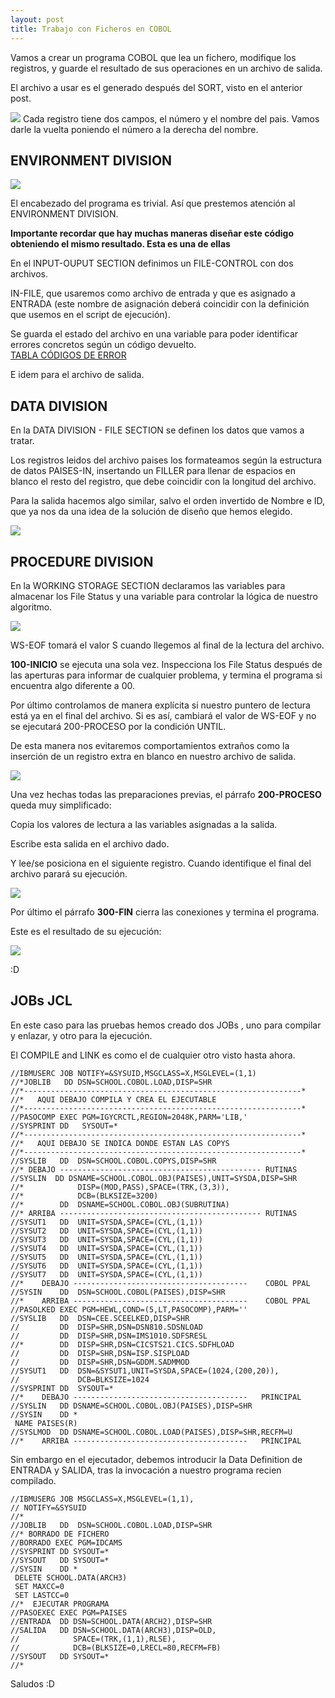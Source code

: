 ```yaml
---
layout: post
title: Trabajo con Ficheros en COBOL
---
```

 
Vamos a crear un programa COBOL que lea un fichero, modifique los registros, y guarde
el resultado de sus operaciones en un archivo de salida.

El archivo a usar es el generado después del SORT, visto en el anterior post.

![](https://i.imgur.com/m6cPOwE.png)
Cada registro tiene dos campos, el número y el nombre del pais. Vamos darle la vuelta
poniendo el número a la derecha del nombre.

## ENVIRONMENT DIVISION

![](https://i.imgur.com/mUBoRHt.png)

El encabezado del programa es trivial. Así que prestemos atención al ENVIRONMENT DIVISION.


**Importante recordar que hay muchas maneras diseñar este código obteniendo el mismo resultado.
Esta es una de ellas**

En el INPUT-OUPUT SECTION definimos un FILE-CONTROL con dos archivos.

IN-FILE, que usaremos como archivo de entrada y que es asignado a ENTRADA (este nombre 
de asignación deberá coincidir con la definición que usemos en el script de ejecución).

Se guarda el estado del archivo en una variable para poder identificar errores concretos 
según un código devuelto.  
[TABLA CÓDIGOS DE ERROR](http://www.escobol.com/modules.php?name=Sections&op=viewarticle&artid=21)

E idem  para el archivo de salida.

## DATA DIVISION

En la DATA DIVISION - FILE SECTION se definen los datos que vamos a tratar.

Los registros leidos del archivo paises los formateamos según la estructura de datos
PAISES-IN, insertando un FILLER para llenar de espacios en blanco el resto del registro, que debe 
coincidir con la longitud del archivo.

Para la salida hacemos algo similar, salvo el orden invertido de Nombre e ID, que ya nos da una idea 
de la solución de diseño que hemos elegido.
 
![](https://i.imgur.com/jNH9wCt.png)

## PROCEDURE DIVISION

En la WORKING STORAGE SECTION declaramos las variables para almacenar los File Status y una variable
 para controlar la lógica de nuestro algoritmo.


 
![](https://i.imgur.com/kG4E8Pl.png) 

WS-EOF tomará el valor S cuando llegemos al final de la lectura del archivo.

**100-INICIO** se ejecuta una sola vez. 
Inspecciona los File Status después de las aperturas para informar
de cualquier problema, y termina el programa si encuentra algo diferente a 00.

Por último controlamos de manera explícita si nuestro puntero de lectura está ya en el final del archivo.
Si es así, cambiará el valor de WS-EOF y no se ejecutará 200-PROCESO por la condición UNTIL.

De esta manera nos evitaremos comportamientos extraños como la inserción de un registro extra en blanco en nuestro
archivo de salida.

![](https://i.imgur.com/Aoo8RjQ.png)

Una vez hechas todas las preparaciones previas, el párrafo **200-PROCESO** queda muy simplificado:

Copia los valores de lectura a las variables asignadas a la salida.

Escribe esta salida en el archivo dado.

Y lee/se posiciona en el siguiente registro. Cuando identifique el final del archivo parará su ejecución.

![](https://i.imgur.com/Q1bnE8U.png)

Por último el párrafo **300-FIN** cierra las conexiones y termina el programa.

Este es el resultado de su ejecución:

![](https://i.imgur.com/eVNVog2.png)

:D

## JOBs JCL

En este caso para las pruebas hemos creado dos JOBs , uno para compilar y enlazar, y otro para la ejecución.

El COMPILE and LINK es como el de cualquier otro visto hasta ahora.


~~~
//IBMUSERC JOB NOTIFY=&SYSUID,MSGCLASS=X,MSGLEVEL=(1,1)            
//*JOBLIB   DD DSN=SCHOOL.COBOL.LOAD,DISP=SHR                      
//*--------------------------------------------------------------* 
//*   AQUI DEBAJO COMPILA Y CREA EL EJECUTABLE                     
//*--------------------------------------------------------------* 
//PASOCOMP EXEC PGM=IGYCRCTL,REGION=2048K,PARM='LIB,'              
//SYSPRINT DD   SYSOUT=*                                           
//*--------------------------------------------------------------* 
//*   AQUI DEBAJO SE INDICA DONDE ESTAN LAS COPYS                  
//*--------------------------------------------------------------* 
//SYSLIB   DD  DSN=SCHOOL.COBOL.COPYS,DISP=SHR                     
//* DEBAJO --------------------------------------------- RUTINAS   
//SYSLIN  DD DSNAME=SCHOOL.COBOL.OBJ(PAISES),UNIT=SYSDA,DISP=SHR   
//*            DISP=(MOD,PASS),SPACE=(TRK,(3,3)),                  
//*            DCB=(BLKSIZE=3200)                                  
//*        DD  DSNAME=SCHOOL.COBOL.OBJ(SUBRUTINA)                  
//* ARRIBA --------------------------------------------- RUTINAS   
//SYSUT1   DD  UNIT=SYSDA,SPACE=(CYL,(1,1))                        
//SYSUT2   DD  UNIT=SYSDA,SPACE=(CYL,(1,1))                        
//SYSUT3   DD  UNIT=SYSDA,SPACE=(CYL,(1,1))                        
//SYSUT4   DD  UNIT=SYSDA,SPACE=(CYL,(1,1))                        
//SYSUT5   DD  UNIT=SYSDA,SPACE=(CYL,(1,1))                        
//SYSUT6   DD  UNIT=SYSDA,SPACE=(CYL,(1,1))                        
//SYSUT7   DD  UNIT=SYSDA,SPACE=(CYL,(1,1))
//*    DEBAJO ---------------------------------------    COBOL PPAL
//SYSIN    DD  DSN=SCHOOL.COBOL(PAISES),DISP=SHR                   
//*    ARRIBA ---------------------------------------    COBOL PPAL
//PASOLKED EXEC PGM=HEWL,COND=(5,LT,PASOCOMP),PARM=''              
//SYSLIB   DD  DSN=CEE.SCEELKED,DISP=SHR                           
//         DD  DISP=SHR,DSN=DSN810.SDSNLOAD                        
//         DD  DISP=SHR,DSN=IMS1010.SDFSRESL                       
//*        DD  DISP=SHR,DSN=CICSTS21.CICS.SDFHLOAD                 
//         DD  DISP=SHR,DSN=ISP.SISPLOAD                           
//         DD  DISP=SHR,DSN=GDDM.SADMMOD                           
//SYSUT1   DD  DSN=&SYSUT1,UNIT=SYSDA,SPACE=(1024,(200,20)),       
//             DCB=BLKSIZE=1024                                    
//SYSPRINT DD  SYSOUT=*                                            
//*    DEBAJO ---------------------------------------   PRINCIPAL  
//SYSLIN   DD DSNAME=SCHOOL.COBOL.OBJ(PAISES),DISP=SHR             
//SYSIN    DD *                                                    
 NAME PAISES(R)                                                    
//SYSLMOD  DD DSNAME=SCHOOL.COBOL.LOAD(PAISES),DISP=SHR,RECFM=U    
//*    ARRIBA ---------------------------------------   PRINCIPAL                            
~~~

Sin embargo en el ejecutador, debemos introducir la Data Definition de ENTRADA y SALIDA, tras la invocación
a nuestro programa recien compilado.

~~~
//IBMUSERG JOB MSGCLASS=X,MSGLEVEL=(1,1),        
// NOTIFY=&SYSUID                                
//*                                              
//JOBLIB   DD  DSN=SCHOOL.COBOL.LOAD,DISP=SHR    
//* BORRADO DE FICHERO                           
//BORRADO EXEC PGM=IDCAMS                        
//SYSPRINT DD SYSOUT=*                           
//SYSOUT   DD SYSOUT=*                           
//SYSIN    DD *                                  
 DELETE SCHOOL.DATA(ARCH3)                       
 SET MAXCC=0                                     
 SET LASTCC=0                                    
//*  EJECUTAR PROGRAMA                           
//PASOEXEC EXEC PGM=PAISES                       
//ENTRADA  DD DSN=SCHOOL.DATA(ARCH2),DISP=SHR    
//SALIDA   DD DSN=SCHOOL.DATA(ARCH3),DISP=OLD,   
//            SPACE=(TRK,(1,1),RLSE),            
//            DCB=(BLKSIZE=0,LRECL=80,RECFM=FB)  
//SYSOUT   DD SYSOUT=*                           
//*                                               
~~~




Saludos :D



  










